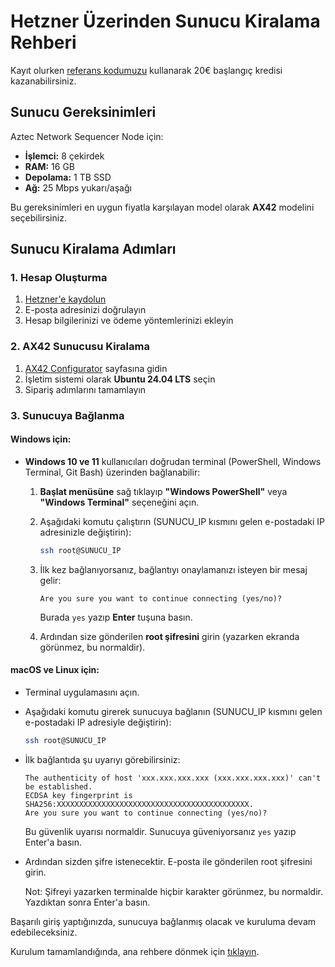# Hetzner Üzerinden Sunucu Kiralama Rehberi

Kayıt olurken [referans kodumuzu](https://hetzner.cloud/?ref=fu2umOyLCWhh) kullanarak 20€ başlangıç kredisi kazanabilirsiniz.

## Sunucu Gereksinimleri

Aztec Network Sequencer Node için:

- **İşlemci:** 8 çekirdek
- **RAM:** 16 GB
- **Depolama:** 1 TB SSD
- **Ağ:** 25 Mbps yukarı/aşağı

Bu gereksinimleri en uygun fiyatla karşılayan model olarak **AX42** modelini seçebilirsiniz.

## Sunucu Kiralama Adımları

### 1. Hesap Oluşturma

1. [Hetzner'e kaydolun](https://accounts.hetzner.com/signUp)
2. E-posta adresinizi doğrulayın
3. Hesap bilgilerinizi ve ödeme yöntemlerinizi ekleyin

### 2. AX42 Sunucusu Kiralama

1. [AX42 Configurator](https://www.hetzner.com/dedicated-rootserver/ax42/configurator/#/) sayfasına gidin
2. İşletim sistemi olarak **Ubuntu 24.04 LTS** seçin
3. Sipariş adımlarını tamamlayın

### 3. Sunucuya Bağlanma

#### Windows için:
- **Windows 10 ve 11** kullanıcıları doğrudan terminal (PowerShell, Windows Terminal, Git Bash) üzerinden bağlanabilir:

  1. **Başlat menüsüne** sağ tıklayıp **"Windows PowerShell"** veya **"Windows Terminal"** seçeneğini açın.
  2. Aşağıdaki komutu çalıştırın (SUNUCU_IP kısmını gelen e-postadaki IP adresinizle değiştirin):

     ```bash
     ssh root@SUNUCU_IP
     ```

  3. İlk kez bağlanıyorsanız, bağlantıyı onaylamanızı isteyen bir mesaj gelir:
     ```
     Are you sure you want to continue connecting (yes/no)? 
     ```
     Burada `yes` yazıp **Enter** tuşuna basın.
  4. Ardından size gönderilen **root şifresini** girin (yazarken ekranda görünmez, bu normaldir).

#### macOS ve Linux için:
- Terminal uygulamasını açın.
- Aşağıdaki komutu girerek sunucuya bağlanın (SUNUCU_IP kısmını gelen e-postadaki IP adresiyle değiştirin):

  ```bash
  ssh root@SUNUCU_IP
  ```

- İlk bağlantıda şu uyarıyı görebilirsiniz:

  ```
  The authenticity of host 'xxx.xxx.xxx.xxx (xxx.xxx.xxx.xxx)' can't be established.
  ECDSA key fingerprint is SHA256:XXXXXXXXXXXXXXXXXXXXXXXXXXXXXXXXXXXXXXXXXXX.
  Are you sure you want to continue connecting (yes/no)?
  ```

  Bu güvenlik uyarısı normaldir. Sunucuya güveniyorsanız `yes` yazıp Enter'a basın.

- Ardından sizden şifre istenecektir. E-posta ile gönderilen root şifresini girin.

  Not: Şifreyi yazarken terminalde hiçbir karakter görünmez, bu normaldir. Yazdıktan sonra Enter'a basın.

Başarılı giriş yaptığınızda, sunucuya bağlanmış olacak ve kuruluma devam edebileceksiniz.

Kurulum tamamlandığında, ana rehbere dönmek için [tıklayın](README.md).
